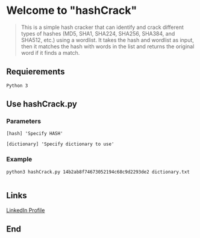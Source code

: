 # Welcome to "hashCrack"
> This is a simple hash cracker that can identify and crack different types of hashes (MD5, SHA1, SHA224, SHA256, SHA384, and SHA512, etc.) using a wordlist. It takes the hash and wordlist as input, then it matches the hash with words in the list and returns the original word if it finds a match.

## Requierements
`Python 3`

## Use hashCrack.py
### Parameters
`[hash] 'Specify HASH'`

`[dictionary] 'Specify dictionary to use'`

### Example
    python3 hashCrack.py 14b2ab8f74673052194c68c9d2293de2 dictionary.txt

![]()

## Links

[LinkedIn Profile](https://www.linkedin.com/in/walther-galan-vite-700932235/ "Perfil Linkdln")

## End
